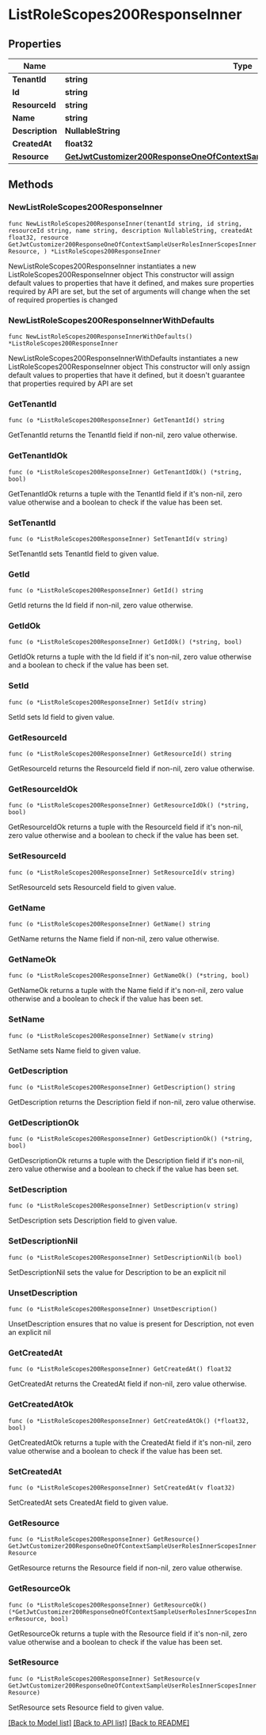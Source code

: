 # ListRoleScopes200ResponseInner

## Properties

Name | Type | Description | Notes
------------ | ------------- | ------------- | -------------
**TenantId** | **string** |  | 
**Id** | **string** |  | 
**ResourceId** | **string** |  | 
**Name** | **string** |  | 
**Description** | **NullableString** |  | 
**CreatedAt** | **float32** |  | 
**Resource** | [**GetJwtCustomizer200ResponseOneOfContextSampleUserRolesInnerScopesInnerResource**](GetJwtCustomizer200ResponseOneOfContextSampleUserRolesInnerScopesInnerResource.md) |  | 

## Methods

### NewListRoleScopes200ResponseInner

`func NewListRoleScopes200ResponseInner(tenantId string, id string, resourceId string, name string, description NullableString, createdAt float32, resource GetJwtCustomizer200ResponseOneOfContextSampleUserRolesInnerScopesInnerResource, ) *ListRoleScopes200ResponseInner`

NewListRoleScopes200ResponseInner instantiates a new ListRoleScopes200ResponseInner object
This constructor will assign default values to properties that have it defined,
and makes sure properties required by API are set, but the set of arguments
will change when the set of required properties is changed

### NewListRoleScopes200ResponseInnerWithDefaults

`func NewListRoleScopes200ResponseInnerWithDefaults() *ListRoleScopes200ResponseInner`

NewListRoleScopes200ResponseInnerWithDefaults instantiates a new ListRoleScopes200ResponseInner object
This constructor will only assign default values to properties that have it defined,
but it doesn't guarantee that properties required by API are set

### GetTenantId

`func (o *ListRoleScopes200ResponseInner) GetTenantId() string`

GetTenantId returns the TenantId field if non-nil, zero value otherwise.

### GetTenantIdOk

`func (o *ListRoleScopes200ResponseInner) GetTenantIdOk() (*string, bool)`

GetTenantIdOk returns a tuple with the TenantId field if it's non-nil, zero value otherwise
and a boolean to check if the value has been set.

### SetTenantId

`func (o *ListRoleScopes200ResponseInner) SetTenantId(v string)`

SetTenantId sets TenantId field to given value.


### GetId

`func (o *ListRoleScopes200ResponseInner) GetId() string`

GetId returns the Id field if non-nil, zero value otherwise.

### GetIdOk

`func (o *ListRoleScopes200ResponseInner) GetIdOk() (*string, bool)`

GetIdOk returns a tuple with the Id field if it's non-nil, zero value otherwise
and a boolean to check if the value has been set.

### SetId

`func (o *ListRoleScopes200ResponseInner) SetId(v string)`

SetId sets Id field to given value.


### GetResourceId

`func (o *ListRoleScopes200ResponseInner) GetResourceId() string`

GetResourceId returns the ResourceId field if non-nil, zero value otherwise.

### GetResourceIdOk

`func (o *ListRoleScopes200ResponseInner) GetResourceIdOk() (*string, bool)`

GetResourceIdOk returns a tuple with the ResourceId field if it's non-nil, zero value otherwise
and a boolean to check if the value has been set.

### SetResourceId

`func (o *ListRoleScopes200ResponseInner) SetResourceId(v string)`

SetResourceId sets ResourceId field to given value.


### GetName

`func (o *ListRoleScopes200ResponseInner) GetName() string`

GetName returns the Name field if non-nil, zero value otherwise.

### GetNameOk

`func (o *ListRoleScopes200ResponseInner) GetNameOk() (*string, bool)`

GetNameOk returns a tuple with the Name field if it's non-nil, zero value otherwise
and a boolean to check if the value has been set.

### SetName

`func (o *ListRoleScopes200ResponseInner) SetName(v string)`

SetName sets Name field to given value.


### GetDescription

`func (o *ListRoleScopes200ResponseInner) GetDescription() string`

GetDescription returns the Description field if non-nil, zero value otherwise.

### GetDescriptionOk

`func (o *ListRoleScopes200ResponseInner) GetDescriptionOk() (*string, bool)`

GetDescriptionOk returns a tuple with the Description field if it's non-nil, zero value otherwise
and a boolean to check if the value has been set.

### SetDescription

`func (o *ListRoleScopes200ResponseInner) SetDescription(v string)`

SetDescription sets Description field to given value.


### SetDescriptionNil

`func (o *ListRoleScopes200ResponseInner) SetDescriptionNil(b bool)`

 SetDescriptionNil sets the value for Description to be an explicit nil

### UnsetDescription
`func (o *ListRoleScopes200ResponseInner) UnsetDescription()`

UnsetDescription ensures that no value is present for Description, not even an explicit nil
### GetCreatedAt

`func (o *ListRoleScopes200ResponseInner) GetCreatedAt() float32`

GetCreatedAt returns the CreatedAt field if non-nil, zero value otherwise.

### GetCreatedAtOk

`func (o *ListRoleScopes200ResponseInner) GetCreatedAtOk() (*float32, bool)`

GetCreatedAtOk returns a tuple with the CreatedAt field if it's non-nil, zero value otherwise
and a boolean to check if the value has been set.

### SetCreatedAt

`func (o *ListRoleScopes200ResponseInner) SetCreatedAt(v float32)`

SetCreatedAt sets CreatedAt field to given value.


### GetResource

`func (o *ListRoleScopes200ResponseInner) GetResource() GetJwtCustomizer200ResponseOneOfContextSampleUserRolesInnerScopesInnerResource`

GetResource returns the Resource field if non-nil, zero value otherwise.

### GetResourceOk

`func (o *ListRoleScopes200ResponseInner) GetResourceOk() (*GetJwtCustomizer200ResponseOneOfContextSampleUserRolesInnerScopesInnerResource, bool)`

GetResourceOk returns a tuple with the Resource field if it's non-nil, zero value otherwise
and a boolean to check if the value has been set.

### SetResource

`func (o *ListRoleScopes200ResponseInner) SetResource(v GetJwtCustomizer200ResponseOneOfContextSampleUserRolesInnerScopesInnerResource)`

SetResource sets Resource field to given value.



[[Back to Model list]](../README.md#documentation-for-models) [[Back to API list]](../README.md#documentation-for-api-endpoints) [[Back to README]](../README.md)


